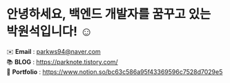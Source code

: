 # 안녕하세요, 백엔드 개발자를 꿈꾸고 있는 박원석입니다! ☺
✉️ **Email** : parkws94@naver.com<br>
📚 **BLOG** : https://parknote.tistory.com/<br>
👨 **Portfolio** : https://www.notion.so/bc63c586a95f43369596c7528d7029e5<br>
